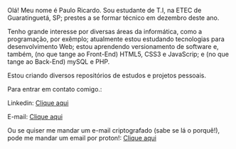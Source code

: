 Olá! Meu nome é Paulo Ricardo. Sou estudante de T.I, na ETEC de Guaratinguetá, SP; prestes a se formar técnico em dezembro deste ano.

Tenho grande interesse por diversas áreas da informática, como a programação, por exêmplo; atualmente estou estudando tecnologias para desenvolvimento Web;
estou aprendendo versionamento de software e, também, (no que tange ao Front-End) HTML5, CSS3 e JavaScrip; e (no que tange ao Back-End) mySQL e PHP.

Estou criando diversos repositórios de estudos e projetos pessoais. 

Para entrar em contato comigo.:

Linkedin:
<a href="https://www.linkedin.com/in/paulo-ricardo-da-silva-194722358/">Clique aqui</a>

E-mail: 
<a href="mailto:paulo.silva1716@etec.sp.gov.br">Clique aqui</a>

Ou se quiser me mandar um e-mail criptografado (sabe se lá o porquê!), pode me mandar um email por proton!: 
<a href="mailto:rick1716@proton.me">Clique aqui</a>



